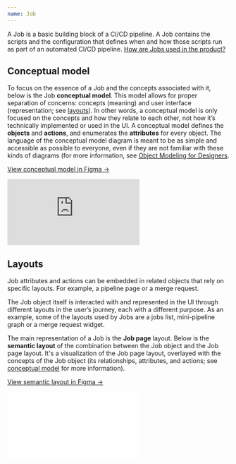 ```yaml
---
name: Job
---
```


A Job is a basic building block of a CI/CD pipeline. A Job contains the scripts and the configuration that defines when and how those scripts run as part of an automated CI/CD pipeline.
[How are Jobs used in the product?](https://docs.gitlab.com/ee/ci/jobs/)

## Conceptual model

To focus on the essence of a Job and the concepts associated with it, below is the Job **conceptual model**.
This model allows for proper separation of concerns: concepts (meaning) and user interface (representation; see [layouts](#layouts)).
In other words, a conceptual model is only focused on the concepts and how they relate to each other, not how it’s technically implemented or used in the UI.
A conceptual model defines the **objects** and **actions**, and enumerates the **attributes** for every object.
The language of the conceptual model diagram is meant to be as simple and accessible as possible to everyone, even if they are not familiar with these kinds of diagrams (for more information, see [Object Modeling for Designers](https://medium.com/@hpadkisson/object-modeling-for-designers-an-introduction-7871bdcf8baf).

[View conceptual model in Figma →](https://www.figma.com/file/J68bePHXIN5OPWqaFFY9ri/Conceptual-model?node-id=4488%3A462)

<div class="figma-embed" aria-label="Conceptual diagram that is a reflection of the Job object actions, attributes and its object relationships." role="img">
  <iframe frameborder="0" src="https://www.figma.com/embed?embed_host=share&url=https%3A%2F%2Fwww.figma.com%2Ffile%2FJ68bePHXIN5OPWqaFFY9ri%2FConceptual-model%3Fnode-id%3D4488%253A462" allowfullscreen></iframe>
</div>

## Layouts

Job attributes and actions can be embedded in related objects that rely on specific layouts. For example, a pipeline page or a merge request.

The Job object itself is interacted with and represented in the UI through different layouts in the user’s journey, each with a different purpose.
As an example, some of the layouts used by Jobs are a jobs list, mini-pipeline graph or a merge request widget.

The main representation of a Job is the **Job page** layout.
Below is the **semantic layout** of the combination between the Job object and the Job page layout.
It's a visualization of the Job page layout, overlayed with the concepts of the Job object (its relationships, attributes, and actions; see [conceptual model](#conceptual-model) for more information).

[View semantic layout in Figma →](TBD)

<div class="figma-embed" aria-label="A layout of a Job object with overlays to highlight different sections that represent the actions, attributes and object relationships within the Job layout." role="img">
  <iframe frameborder="0" src="TBD" allowfullscreen></iframe>
</div>

